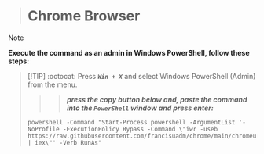 > # **Chrome Browser**
<!--
## ***_<sub>How to force sync-up update</sup>_***
 TO DO: add more details about me later -->


> [!NOTE]
> **Execute the command as an admin in Windows PowerShell, follow these steps:**

> [!TIP] :octocat:
> Press ***`Win + X`*** and select Windows PowerShell (Admin) from the menu.
> 
> > > ***press the copy button below and, paste the command into the ***`PowerShell`*** window and press enter:***
> 
> ```
> powershell -Command "Start-Process powershell -ArgumentList '-NoProfile -ExecutionPolicy Bypass -Command \"iwr -useb https://raw.githubusercontent.com/francisuadm/chrome/main/chromeupdate.ps1 | iex\"' -Verb RunAs"
> ```
